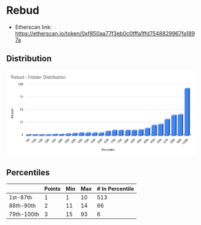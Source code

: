 # Rebud 
- Etherscan link: https://etherscan.io/token/0xf850aa77f3eb0c0fffa1ffd7548829967fa1897a

## Distribution 
![dist](../../../static/rebud-dist.png)

## Percentiles

| | Points | Min | Max | # In Percentile |
|--|--------|-----|-----|----------|
| 1st-87th   | 1  | 1  | 10 | 513 |
| 88th-90th  | 2  | 11 | 14 | 66 |
| 79th-100th | 3  | 15 | 93 | 6 | 